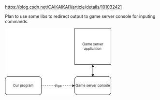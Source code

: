 https://blog.csdn.net/CAIKAIKAI1/article/details/101032421

Plan to use some libs to redirect output to game server console for inputing commands.

![Alt text](./img.drawio.png)